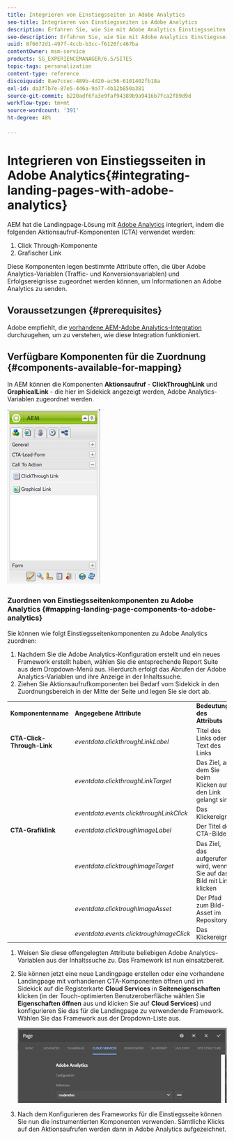 ```yaml
---
title: Integrieren von Einstiegsseiten in Adobe Analytics
seo-title: Integrieren von Einstiegsseiten in Adobe Analytics
description: Erfahren Sie, wie Sie mit Adobe Analytics Einstiegsseiten integrieren können.
seo-description: Erfahren Sie, wie Sie mit Adobe Analytics Einstiegsseiten integrieren können.
uuid: 8f6672d1-497f-4ccb-b3cc-f6120fc467ba
contentOwner: msm-service
products: SG_EXPERIENCEMANAGER/6.5/SITES
topic-tags: personalization
content-type: reference
discoiquuid: 8ae7ccec-489b-4d20-ac56-6101402fb18a
exl-id: da3f7b7e-87e5-446a-9a77-4b12b850a381
source-git-commit: b220adf6fa3e9faf94389b9a9416b7fca2f89d9d
workflow-type: tm+mt
source-wordcount: '391'
ht-degree: 48%

---
```


# Integrieren von Einstiegsseiten in Adobe Analytics{#integrating-landing-pages-with-adobe-analytics}

AEM hat die Landingpage-Lösung mit [Adobe Analytics](https://www.omniture.com/en/products/analytics/sitecatalyst) integriert, indem die folgenden Aktionsaufruf-Komponenten (CTA) verwendet werden:

1. Click Through-Komponente
1. Grafischer Link

Diese Komponenten legen bestimmte Attribute offen, die über Adobe Analytics-Variablen (Traffic- und Konversionsvariablen) und Erfolgsereignisse zugeordnet werden können, um Informationen an Adobe Analytics zu senden.

## Voraussetzungen {#prerequisites}

Adobe empfiehlt, die [vorhandene AEM-Adobe Analytics-Integration](/help/sites-administering/adobeanalytics.md) durchzugehen, um zu verstehen, wie diese Integration funktioniert.

## Verfügbare Komponenten für die Zuordnung {#components-available-for-mapping}

In AEM können die Komponenten **Aktionsaufruf** - **ClickThroughLink** und **GraphicalLink** - die hier im Sidekick angezeigt werden, Adobe Analytics-Variablen zugeordnet werden.

![chlimage_1-21](assets/chlimage_1-21a.jpeg)

### Zuordnen von Einstiegsseitenkomponenten zu Adobe Analytics {#mapping-landing-page-components-to-adobe-analytics}

Sie können wie folgt Einstiegsseitenkomponenten zu Adobe Analytics zuordnen:

1. Nachdem Sie die Adobe Analytics-Konfiguration erstellt und ein neues Framework erstellt haben, wählen Sie die entsprechende Report Suite aus dem Dropdown-Menü aus. Hierdurch erfolgt das Abrufen der Adobe Analytics-Variablen und ihre Anzeige in der Inhaltssuche.
1. Ziehen Sie Aktionsaufrufkomponenten bei Bedarf vom Sidekick in den Zuordnungsbereich in der Mitte der Seite und legen Sie sie dort ab.

<table>
 <tbody>
  <tr>
   <td><strong>Komponentenname</strong></td>
   <td><strong>Angegebene Attribute</strong></td>
   <td><strong>Bedeutung des Attributs</strong></td>
  </tr>
  <tr>
   <td><strong>CTA-Click-Through-Link</strong></td>
   <td><i>eventdata.clickthroughLinkLabel</i> <br /> </td>
   <td>Titel des Links oder Text des Links </td>
  </tr>
  <tr>
   <td><br type="_moz" /> </td>
   <td><i>eventdata.clickthroughLinkTarget</i> <br /> </td>
   <td>Das Ziel, an dem Sie beim Klicken auf den Link gelangt sind </td>
  </tr>
  <tr>
   <td><br type="_moz" /> </td>
   <td><i>eventdata.events.clickthroughLinkClick</i> <br /> </td>
   <td>Das Klickereignis </td>
  </tr>
  <tr>
   <td><strong>CTA-Grafiklink</strong></td>
   <td><i>eventdata.clicktroughImageLabel</i> <br /> </td>
   <td>Der Titel des CTA-Bildes </td>
  </tr>
  <tr>
   <td><br type="_moz" /> </td>
   <td><i>eventdata.clicktroughImageTarget</i> <br /> </td>
   <td>Das Ziel, das aufgerufen wird, wenn Sie auf das Bild mit Link klicken</td>
  </tr>
  <tr>
   <td><br type="_moz" /> </td>
   <td><i>eventdata.clicktroughImageAsset</i> <br /> </td>
   <td>Der Pfad zum Bild-Asset im Repository </td>
  </tr>
  <tr>
   <td><br type="_moz" /> </td>
   <td><i>eventdata.events.clicktroughImageClick</i> <br /> </td>
   <td>Das Klickereignis</td>
  </tr>
 </tbody>
</table>

1. Weisen Sie diese offengelegten Attribute beliebigen Adobe Analytics-Variablen aus der Inhaltssuche zu. Das Framework ist nun einsatzbereit.
1. Sie können jetzt eine neue Landingpage erstellen oder eine vorhandene Landingpage mit vorhandenen CTA-Komponenten öffnen und im Sidekick auf die Registerkarte **Cloud Services** in **Seiteneigenschaften** klicken (in der Touch-optimierten Benutzeroberfläche wählen Sie **Eigenschaften öffnen** aus und klicken Sie auf **Cloud Services**) und konfigurieren Sie das für die Landingpage zu verwendende Framework. Wählen Sie das Framework aus der Dropdown-Liste aus.

   ![chlimage_1-25](assets/chlimage_1-25a.png)

1. Nach dem Konfigurieren des Frameworks für die Einstiegsseite können Sie nun die instrumentierten Komponenten verwenden. Sämtliche Klicks auf den Aktionsaufrufen werden dann in Adobe Analytics aufgezeichnet.
